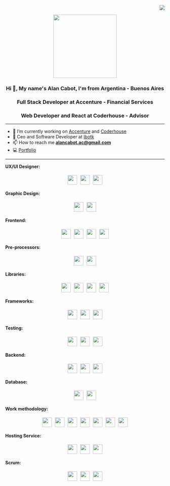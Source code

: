 <p align="right">
  <a href="https://github.com/alanmartinc"><img src="https://img.shields.io/github/followers/alanmartinc?label=follow&style=social" /></a>
</p>

<p align="center" width="300">
   <img align="center" width="200" src="https://i.pinimg.com/originals/c0/3d/fc/c03dfc81d7798acff5a8a165c739e5ed.png" />
   <h3 align="center">Hi 👋, My name's Alan Cabot, I'm from Argentina - Buenos Aires</h3>
   <h3 align="center">Full Stack Developer at Accenture - Financial Services</h3>
   <h3 align="center">Web Developer and React at Coderhouse - Advisor</h3>
</p>

---

- 🎯 I’m currently working on [Accenture](https://www.accenture.com/ar-es) and  [Coderhouse](https://www.coderhouse.com/)
- 🦾 Ceo and Software Developer at [Ibotk](https://www.ibotk.com/)
- 📫 How to reach me **alancabot.ac@gmail.com**
- 💻 [Portfolio](https://portfolio-alan-martin-cabot.netlify.app/)

---

**UX/UI Designer:** 

<div style="display: flex; flex-direction: row; justify-content: center;">
  <img src="https://cdn.svgporn.com/logos/adobe-xd.svg" width="30px" height="30px" hspace="5" vspace="5"/>
  <img src="https://cdn.svgporn.com/logos/figma.svg" width="30px" height="30px" hspace="5" vspace="5"/>
  <img src="https://cdn.svgporn.com/logos/sketch.svg" width="30px" height="30px" hspace="5" vspace="5"/>
</div>

**Graphic Design:** 

<div style="display: flex; flex-direction: row; justify-content: center;">
  <img src="https://cdn.svgporn.com/logos/adobe-illustrator.svg" width="30px" hspace="5" vspace="5"/>
  <img src="https://cdn.svgporn.com/logos/adobe-photoshop.svg" width="30px" hspace="5" vspace="5"/>
</div>

**Frontend:** 

<div style="display: flex; flex-direction: row; justify-content: center;">
  <img src="https://cdn.svgporn.com/logos/html-5.svg" width="30px" height="30px" hspace="5" vspace="5"/>
  <img src="https://cdn.svgporn.com/logos/css-3.svg" width="30px" height="30px" hspace="5" vspace="5"/>
  <img src="https://cdn.svgporn.com/logos/javascript.svg" width="30px" height="30px" hspace="5" vspace="5"/>
  <img src="https://cdn.svgporn.com/logos/typescript-icon.svg" width="30px" height="30px" hspace="5" vspace="5"/>
</div>

**Pre-processors:** 
 
<div style="display: flex; flex-direction: row; justify-content: center;">
  <img src="https://cdn.svgporn.com/logos/sass.svg" width="30px" height="30px" hspace="5" vspace="5"/>
  <img src="https://cdn.svgporn.com/logos/less.svg" width="30px" height="30px" hspace="5" vspace="5"/>
</div>

**Libraries:** 
 
<div style="display: flex; flex-direction: row; justify-content: center;">
  <img src="https://cdn.svgporn.com/logos/jquery.svg" width="30px" height="30px" hspace="5" vspace="5"/>
  <img src="https://cdn.svgporn.com/logos/immer.svg" width="30px" height="30px" hspace="5" vspace="5"/>
  <img src="https://cdn.svgporn.com/logos/ramda.svg" width="30px" height="30px" hspace="5" vspace="5"/>
  <img src="https://cdn.svgporn.com/logos/react.svg" width="30px" height="30px" hspace="5" vspace="5"/>
</div>

**Frameworks:** 
 
<div style="display: flex; flex-direction: row; justify-content: center;">
  <img src="https://cdn.svgporn.com/logos/bootstrap.svg" width="30px" height="30px" hspace="5" vspace="5"/>
  <img src="https://cdn.svgporn.com/logos/django-icon.svg" width="30px" height="30px" hspace="5" vspace="5"/>
  <img src="https://cdn.svgporn.com/logos/angular-icon.svg" width="30px" height="30px" hspace="5" vspace="5"/> 
</div>

**Testing:** 
 
<div style="display: flex; flex-direction: row; justify-content: center;">
  <img src="https://cdn.svgporn.com/logos/jest.svg" width="30px" height="30px" hspace="5" vspace="5"/>
  <img src="https://cdn.svgporn.com/logos/testing-library.svg" width="30px" height="30px" hspace="5" vspace="5"/>
  <img src="https://cdn.svgporn.com/logos/cypress.svg" width="30px" height="30px" hspace="5" vspace="5"/>
</div>

**Backend:** 
 
<div style="display: flex; flex-direction: row; justify-content: center;">
  <img src="https://cdn.svgporn.com/logos/nodejs-icon.svg" width="30px" height="30px" hspace="5" vspace="5"/>
  <img src="https://cdn.svgporn.com/logos/php.svg" width="30px" height="30px" hspace="5" vspace="5"/>
  <img src="https://cdn.svgporn.com/logos/python.svg" width="30px" height="30px" hspace="5" vspace="5"/>
</div>

**Database:** 
 
<div style="display: flex; flex-direction: row; justify-content: center;">
  <img src="https://cdn.svgporn.com/logos/mysql.svg" width="30px" height="30px" hspace="5" vspace="5"/>
  <img src="https://cdn.svgporn.com/logos/mongodb.svg" width="30px" height="30px" hspace="5" vspace="5"/> 
</div>

**Work methodology:** 
 
<div style="display: flex; flex-direction: row; justify-content: center;">
  <img src="https://cdn.svgporn.com/logos/jenkins.svg" width="30px" height="30px" hspace="5" vspace="5"/> 
  <img src="https://cdn.svgporn.com/logos/openshift.svg" width="30px" height="30px" hspace="5" vspace="5"/>  
  <img src="https://cdn.svgporn.com/logos/kibana.svg" width="30px" height="30px" hspace="5" vspace="5"/>  
  <img src="https://cdn.svgporn.com/logos/appdynamics.svg" width="30px" height="30px" hspace="5" vspace="5"/>
  <img src="https://cdn.svgporn.com/logos/docker-icon.svg" width="30px" height="30px" hspace="5" vspace="5"/> 
  <img src="https://cdn.svgporn.com/logos/postman.svg" width="30px" height="30px" hspace="5" vspace="5"/> 
  <img src="https://cdn.svgporn.com/logos/swagger.svg" width="30px" height="30px" hspace="5" vspace="5"/>
</div>

**Hosting Service:**

<div style="display: flex; flex-direction: row; justify-content: center;">
  <img src="https://cdn.svgporn.com/logos/github-icon.svg" width="30px" height="30px" hspace="5" vspace="5" />
  <img src="https://cdn.svgporn.com/logos/gitlab.svg" width="30px" height="30px" hspace="5" vspace="5"/>
  <img src="https://cdn.svgporn.com/logos/bitbucket.svg" width="30px" height="30px" hspace="5" vspace="5"/>  
</div>

**Scrum:** 

<div style="display: flex; flex-direction: row; justify-content: center;">
  <img src="https://cdn.svgporn.com/logos/jira.svg" width="30px" height="30px" hspace="5" vspace="5" /> 
  <img src="https://cdn.svgporn.com/logos/trello.svg" width="30px" height="30px" hspace="5" vspace="5" />  
  <img src="https://cdn.svgporn.com/logos/slack-icon.svg" width="30px" height="30px" hspace="5" vspace="5"/>
</div>
